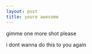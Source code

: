 ```yaml
---
layout: post
title: youre awesome
---
```


gimme one more shot please

i dont wanna do this to you again
